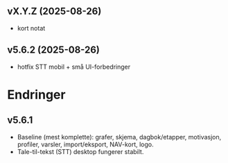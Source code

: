 ## vX.Y.Z (2025-08-26)
- kort notat

## v5.6.2 (2025-08-26)
- hotfix STT mobil + små UI-forbedringer

# Endringer

## v5.6.1
- Baseline (mest komplette): grafer, skjema, dagbok/etapper, motivasjon, profiler, varsler, import/eksport, NAV-kort, logo.
- Tale-til-tekst (STT) desktop fungerer stabilt.


